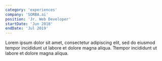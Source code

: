 ```yaml
---
category: 'experiences'
company: 'SORBA.ai'
position: 'Jr. Web Developer'
startDate: 'Jun 2018'
endDate: 'Jul 2019'
---
```


Lorem ipsum dolor sit amet, consectetur adipiscing elit, sed do eiusmod tempor incididunt ut labore et dolore magna aliqua. Ttempor incididunt ut labore et dolore magna aliqua.
